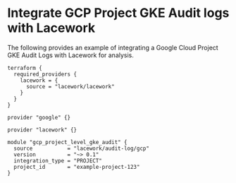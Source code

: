 # Integrate GCP Project GKE Audit logs with Lacework
The following provides an example of integrating a Google Cloud Project GKE Audit Logs with 
Lacework for analysis.

```hcl
terraform {
  required_providers {
    lacework = {
      source = "lacework/lacework"
    }
  }
}

provider "google" {}

provider "lacework" {}

module "gcp_project_level_gke_audit" {
  source           = "lacework/audit-log/gcp"
  version          = "~> 0.1"
  integration_type = "PROJECT"
  project_id       = "example-project-123"
}
```